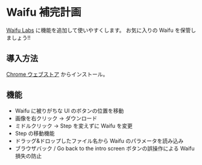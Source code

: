 # Waifu 補完計画

[Waifu Labs](https://waifulabs.com/) に機能を追加して使いやすくします。
お気に入りの Waifu を保管しましょう!!

## 導入方法

[Chrome ウェブストア](https://chrome.google.com/webstore/detail/waifu-instrumentality-pro/hjfogfnmemddmhlejhdkmnbppeempbgi) からインストール。

## 機能

- Waifu に被りがちな UI のボタンの位置を移動
- 画像を右クリック → ダウンロード
- ミドルクリック → Step を変えずに Waifu を変更
- Step の移動機能
- ドラッグ&ドロップしたファイル名から Waifu のパラメータを読み込み
- ブラウザバック / Go back to the intro screen ボタンの誤操作による Waifu 損失の防止
